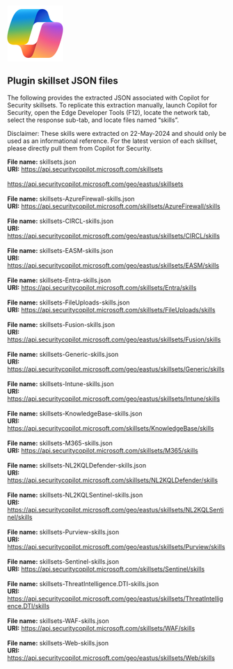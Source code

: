 ![Copilot for Security Overview](https://github.com/Azure/Copilot-For-Security/blob/main/Images/ic_fluent_copilot_64_64%402x.png)

## Plugin skillset JSON files

The following provides the extracted JSON associated with Copilot for Security skillsets. To replicate this extraction manually, launch Copilot for Security, open the Edge Developer Tools (F12), locate the network tab, select the response sub-tab, and locate files named “skills”.

Disclaimer: These skills were extracted on 22-May-2024 and should only be used as an informational reference. For the latest version of each skillset, please directly pull them from Copilot for Security.

**File name:**	skillsets.json<br/> **URI:** 
https://api.securitycopilot.microsoft.com/skillsets
<br/><br/>
https://api.securitycopilot.microsoft.com/geo/eastus/skillsets
<br/><br/>
**File name:** 	skillsets-AzureFirewall-skills.json<br/> **URI:** 
https://api.securitycopilot.microsoft.com/skillsets/AzureFirewall/skills
<br/><br/>
**File name:** 	skillsets-CIRCL-skills.json<br/> **URI:** 
https://api.securitycopilot.microsoft.com/geo/eastus/skillsets/CIRCL/skills
<br/><br/>
**File name:**	skillsets-EASM-skills.json<br/> **URI:** 
https://api.securitycopilot.microsoft.com/geo/eastus/skillsets/EASM/skills
<br/><br/>
**File name:**	skillsets-Entra-skills.json<br/> **URI:** 
https://api.securitycopilot.microsoft.com/skillsets/Entra/skills
<br/><br/>
**File name:**	skillsets-FileUploads-skills.json<br/> **URI:** 
https://api.securitycopilot.microsoft.com/skillsets/FileUploads/skills
<br/><br/>
**File name:**	skillsets-Fusion-skills.json<br/> **URI:** 
https://api.securitycopilot.microsoft.com/geo/eastus/skillsets/Fusion/skills
<br/><br/>
**File name:**	skillsets-Generic-skills.json<br/> **URI:** 
https://api.securitycopilot.microsoft.com/geo/eastus/skillsets/Generic/skills
<br/><br/>
**File name:**	skillsets-Intune-skills.json<br/> **URI:** 
https://api.securitycopilot.microsoft.com/geo/eastus/skillsets/Intune/skills
<br/><br/>
**File name:**	skillsets-KnowledgeBase-skills.json<br/> **URI:** 
https://api.securitycopilot.microsoft.com/skillsets/KnowledgeBase/skills
<br/><br/>
**File name:**	skillsets-M365-skills.json<br/> **URI:** 
https://api.securitycopilot.microsoft.com/skillsets/M365/skills
<br/><br/>
**File name:**	skillsets-NL2KQLDefender-skills.json<br/> **URI:** 
https://api.securitycopilot.microsoft.com/skillsets/NL2KQLDefender/skills
<br/><br/>
**File name:** 	skillsets-NL2KQLSentinel-skills.json<br/> **URI:** 
https://api.securitycopilot.microsoft.com/geo/eastus/skillsets/NL2KQLSentinel/skills
<br/><br/>
**File name:**	skillsets-Purview-skills.json<br/> **URI:** 
https://api.securitycopilot.microsoft.com/geo/eastus/skillsets/Purview/skills
<br/><br/>
**File name:**	skillsets-Sentinel-skills.json<br/> **URI:** 
https://api.securitycopilot.microsoft.com/skillsets/Sentinel/skills
<br/><br/>
**File name:**	skillsets-ThreatIntelligence.DTI-skills.json<br/> **URI:** 
https://api.securitycopilot.microsoft.com/geo/eastus/skillsets/ThreatIntelligence.DTI/skills
<br/><br/>
**File name:**	skillsets-WAF-skills.json<br/> **URI:** 
https://api.securitycopilot.microsoft.com/skillsets/WAF/skills
<br/><br/>
**File name:**	skillsets-Web-skills.json<br/> **URI:** 
https://api.securitycopilot.microsoft.com/geo/eastus/skillsets/Web/skills
